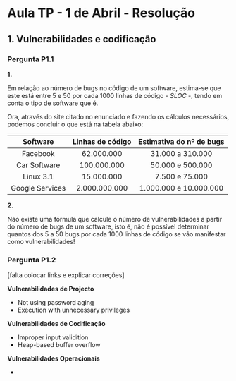 # Aula TP - 1 de Abril - Resolução

## 1. Vulnerabilidades e codificação

### Pergunta P1.1

**1.**

Em relação ao número de bugs no código de um software, estima-se que este está entre 5 e 50 por cada 1000 linhas de código - _SLOC_ -, tendo em conta o tipo de software que é.

Ora, através do site citado no enunciado e fazendo os cálculos necessários, podemos concluir o que está na tabela abaixo:

| Software | Linhas de código | Estimativa do nº de bugs |
| :-----------: | :---------------: | :-----------------: |
| Facebook | 62.000.000 | 31.000 a 310.000 |
| Car Software | 100.000.000 | 50.000 e 500.000 |
| Linux 3.1 | 15.000.000 | 7.500 e 75.000 |
| Google Services | 2.000.000.000 | 1.000.000 e 10.000.000 |

**2.**

Não existe uma fórmula que calcule o número de vulnerabilidades a partir do número de bugs de um software, isto é, não é possível determinar quantos dos 5 a 50 bugs por cada 1000 linhas de código se vão manifestar como vulnerabilidades!


### Pergunta P1.2

[falta colocar links e explicar correções]

**Vulnerabilidades de Projecto**

- Not using password aging 
- Execution with unnecessary privileges 

**Vulnerabilidades de Codificação**

- Improper input validition
- Heap-based buffer overflow

**Vulnerabilidades Operacionais**

-
